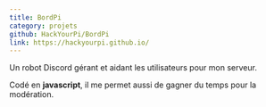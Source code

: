 ```yaml
---
title: BordPi
category: projets
github: HackYourPi/BordPi
link: https://hackyourpi.github.io/
---
```


Un robot Discord gérant et aidant les utilisateurs pour mon serveur.

Codé en **javascript**, il me permet aussi de gagner du temps pour la modération.